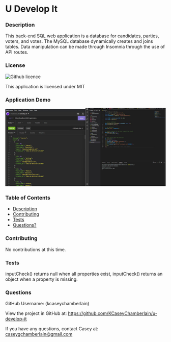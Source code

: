 # U Develop It

### Description
This back-end SQL web application is a database for candidates, parties, voters, and votes. The MySQL database dynamically creates and joins tables. Data manipulation can be made through Insomnia through the use of API routes.

### License
![Github licence](https://img.shields.io/badge/license-MIT-blue.svg)

This application is licensed under MIT

### Application Demo
![U Develop It](./assets/demo.jpg)

### Table of Contents
- [Description](#description)
- [Contributing](#contributing)
- [Tests](#tests)
- [Questions?](#questions)

### Contributing
No contributions at this time.

### Tests
inputCheck() returns null when all properties exist, inputCheck() returns an object when a property is missing.

### Questions
GitHub Username: (kcaseychamberlain) 

View the project in GitHub at: https://github.com/KCaseyChamberlain/u-develop-it

If you have any questions, contact Casey at: caseygchamberlain@gmail.com
